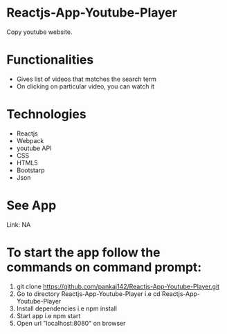 # Reactjs-App-Youtube-Player

Copy youtube website.

# Functionalities

* Gives list of videos that matches the search term
* On clicking on particular video, you can watch it

# Technologies

* Reactjs
* Webpack
* youtube API
* CSS
* HTML5
* Bootstarp
* Json

# See App

Link: NA

# To start the app follow the commands on command prompt:

1) git clone https://github.com/pankaj142/Reactjs-App-Youtube-Player.git
2) Go to directory Reactjs-App-Youtube-Player i.e cd Reactjs-App-Youtube-Player
3) Install dependencies i.e npm install
4) Start app i.e npm start
5) Open url "localhost:8080" on browser 
